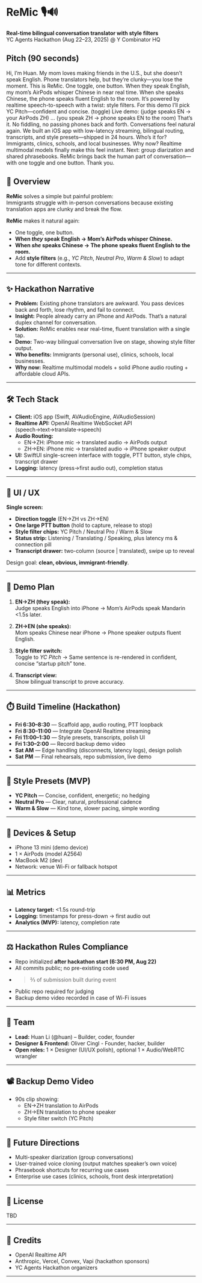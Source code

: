 # ReMic 🎙️🔊  
**Real-time bilingual conversation translator with style filters**  
YC Agents Hackathon (Aug 22–23, 2025) @ Y Combinator HQ

## Pitch (90 seconds)

Hi, I’m Huan. My mom loves making friends in the U.S., but she doesn’t speak English. Phone translators help, but they’re clunky—you lose the moment.
This is ReMic. One toggle, one button. When they speak English, my mom’s AirPods whisper Chinese in near real time. When she speaks Chinese, the phone speaks fluent English to the room.
It’s powered by realtime speech-to-speech with a twist: style filters. For this demo I’ll pick YC Pitch—confident and concise. (toggle)
Live demo: (judge speaks EN → your AirPods ZH) … (you speak ZH → phone speaks EN to the room)
That’s it. No fiddling, no passing phones back and forth. Conversations feel natural again.
We built an iOS app with low-latency streaming, bilingual routing, transcripts, and style presets—shipped in 24 hours.
Who’s it for? Immigrants, clinics, schools, and local businesses.
Why now? Realtime multimodal models finally make this feel instant.
Next: group diarization and shared phrasebooks.
ReMic brings back the human part of conversation—with one toggle and one button. Thank you.


## 🚀 Overview

**ReMic** solves a simple but painful problem:  
Immigrants struggle with in-person conversations because existing translation apps are clunky and break the flow.  

**ReMic** makes it natural again:
- One toggle, one button.  
- **When *they* speak English → Mom’s AirPods whisper Chinese.**  
- **When *she* speaks Chinese → The phone speaks fluent English to the room.**  
- Add **style filters** (e.g., *YC Pitch*, *Neutral Pro*, *Warm & Slow*) to adapt tone for different contexts.  

---

## ✨ Hackathon Narrative

- **Problem:** Existing phone translators are awkward. You pass devices back and forth, lose rhythm, and fail to connect.  
- **Insight:** People already carry an iPhone and AirPods. That’s a natural duplex channel for conversation.  
- **Solution:** ReMic enables near real-time, fluent translation with a single tap.  
- **Demo:** Two-way bilingual conversation live on stage, showing style filter output.  
- **Who benefits:** Immigrants (personal use), clinics, schools, local businesses.  
- **Why now:** Realtime multimodal models + solid iPhone audio routing + affordable cloud APIs.  

---

## 🛠️ Tech Stack

- **Client:** iOS app (Swift, AVAudioEngine, AVAudioSession)  
- **Realtime API:** OpenAI Realtime WebSocket API (speech→text→translate→speech)  
- **Audio Routing:**  
  - EN→ZH: iPhone mic → translated audio → AirPods output  
  - ZH→EN: iPhone mic → translated audio → iPhone speaker output  
- **UI:** SwiftUI single-screen interface with toggle, PTT button, style chips, transcript drawer  
- **Logging:** latency (press→first audio out), completion status  

---

## 🎨 UI / UX

**Single screen:**
- **Direction toggle** (EN→ZH vs ZH→EN)  
- **One large PTT button** (hold to capture, release to stop)  
- **Style filter chips:** YC Pitch / Neutral Pro / Warm & Slow  
- **Status strip:** Listening / Translating / Speaking, plus latency ms & connection pill  
- **Transcript drawer:** two-column (source | translated), swipe up to reveal  

Design goal: **clean, obvious, immigrant-friendly**.  

---

## 🎤 Demo Plan

1. **EN→ZH (they speak):**  
   Judge speaks English into iPhone → Mom’s AirPods speak Mandarin <1.5s later.  

2. **ZH→EN (she speaks):**  
   Mom speaks Chinese near iPhone → Phone speaker outputs fluent English.  

3. **Style filter switch:**  
   Toggle to *YC Pitch* → Same sentence is re-rendered in confident, concise “startup pitch” tone.  

4. **Transcript view:**  
   Show bilingual transcript to prove accuracy.  

---

## ⏱️ Build Timeline (Hackathon)

- **Fri 6:30–8:30** — Scaffold app, audio routing, PTT loopback  
- **Fri 8:30–11:00** — Integrate OpenAI Realtime streaming  
- **Fri 11:00–1:30** — Style presets, transcripts, polish UI  
- **Fri 1:30–2:00** — Record backup demo video  
- **Sat AM** — Edge handling (disconnects, latency logs), design polish  
- **Sat PM** — Final rehearsals, repo submission, live demo  

---

## 🔑 Style Presets (MVP)

- **YC Pitch** — Concise, confident, energetic; no hedging  
- **Neutral Pro** — Clear, natural, professional cadence  
- **Warm & Slow** — Kind tone, slower pacing, simple wording  

---

## 📱 Devices & Setup

- iPhone 13 mini (demo device)  
- 1 × AirPods (model A2564)  
- MacBook M2 (dev)  
- Network: venue Wi-Fi or fallback hotspot  

---

## 📊 Metrics

- **Latency target:** <1.5s round-trip  
- **Logging:** timestamps for press-down → first audio out  
- **Analytics (MVP):** latency, completion rate  

---

## ⚖️ Hackathon Rules Compliance

- Repo initialized **after hackathon start (6:30 PM, Aug 22)**  
- All commits public; no pre-existing code used  
- >⅔ of submission built during event  
- Public repo required for judging  
- Backup demo video recorded in case of Wi-Fi issues  

---

## 🙋 Team

- **Lead:** Huan Li (@huan) – Builder, coder, founder
- **Designer & Frontend:** Oliver Cingl - Founder, hacker, builder
- **Open roles:** 1 × Designer (UI/UX polish), optional 1 × Audio/WebRTC wrangler  

---

## 📽️ Backup Demo Video

- 90s clip showing:  
  - EN→ZH translation to AirPods  
  - ZH→EN translation to phone speaker  
  - Style filter switch (YC Pitch)  

---

## 🧭 Future Directions

- Multi-speaker diarization (group conversations)  
- User-trained voice cloning (output matches speaker’s own voice)  
- Phrasebook shortcuts for recurring use cases  
- Enterprise use cases (clinics, schools, front desk interpretation)  

---

## 📜 License

TBD

---

## 🙏 Credits

- OpenAI Realtime API  
- Anthropic, Vercel, Convex, Vapi (hackathon sponsors)  
- YC Agents Hackathon organizers  

---
